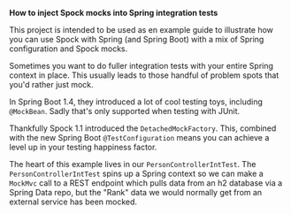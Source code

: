**How to inject Spock mocks into Spring integration tests**

This project is intended to be used as en example guide to illustrate how you can use Spock with Spring (and Spring Boot) with a mix of Spring configuration and Spock mocks.

Sometimes you want to do fuller integration tests with your entire Spring context in place. This usually leads to those handful of problem spots that you'd rather just mock.

In Spring Boot 1.4, they introduced a lot of cool testing toys, including `@MockBean`. Sadly that's only supported when testing with JUnit.

Thankfully Spock 1.1 introduced the `DetachedMockFactory`. This, combined with the new Spring Boot `@TestConfiguration` means you can achieve a level up in your testing happiness factor.

The heart of this example lives in our `PersonControllerIntTest`.  The `PersonControllerIntTest` spins up a Spring context so we can make a `MockMvc` call to a REST endpoint which pulls data from an h2 database via a Spring Data repo, but the "Rank" data we would normally get from an external service has been mocked.